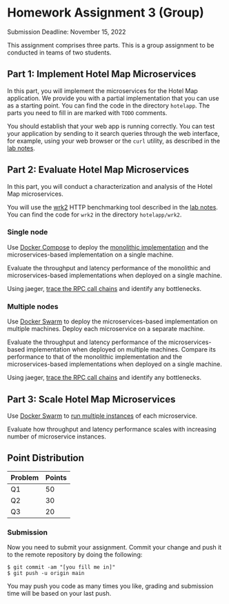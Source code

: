 # Homework Assignment 3 (Group)

Submission Deadline: November 15, 2022

This assignment comprises three parts. This is a group assignment to be conducted in teams of two students.

## Part 1: Implement Hotel Map Microservices

In this part, you will implement the microservices for the Hotel Map application. We provide you with a partial implementation that you can use as a starting point. You can find the code in the directory `hotelapp`. The parts you need to fill in are marked with `TODO` comments. 

You should establish that your web app is running correctly. You can test your application by sending to it search queries through the web interface, for example, using your web browser or the `curl` utility, as described in the [lab notes](https://github.com/ucy-coast/cs499-fa22/blob/main/labs/05-hotelapp/README.md#testing).

## Part 2: Evaluate Hotel Map Microservices

In this part, you will conduct a characterization and analysis of the Hotel Map microservices. 

You will use the [wrk2](https://github.com/giltene/wrk2) HTTP benchmarking tool described in the [lab notes](https://github.com/ucy-coast/cs499-fa22/blob/main/labs/05-hotelapp/README.md#benchmarking). You can find the code for `wrk2` in the directory `hotelapp/wrk2`.

### Single node

Use [Docker Compose](https://docs.docker.com/compose/) to deploy the [monolithic implementation](https://github.com/ucy-coast/cs499-fa22/tree/main/labs/06-docker#deploying-web-applications-with-docker) and the microservices-based implementation on a single machine.

Evaluate the throughput and latency performance of the monolithic and microservices-based implementations when deployed on a single machine.

Using jaeger, [trace the RPC call chains](https://github.com/ucy-coast/cs499-fa22/tree/main/labs/07-compose#tracing-requests) and identify any bottlenecks. 

### Multiple nodes

Use [Docker Swarm](https://docs.docker.com/engine/swarm/swarm-tutorial/) to deploy the microservices-based implementation on multiple machines. Deploy each microservice on a separate machine.

Evaluate the throughput and latency performance of the microservices-based implementation when deployed on multiple machines. Compare its performance to that of the monolithic implementation and the microservices-based implementations when deployed on a single machine.

Using jaeger, [trace the RPC call chains](https://github.com/ucy-coast/cs499-fa22/tree/main/labs/07-compose#tracing-requests) and identify any bottlenecks. 

## Part 3: Scale Hotel Map Microservices

Use [Docker Swarm](https://docs.docker.com/engine/swarm/swarm-tutorial/) to [run multiple instances](https://docs.docker.com/engine/swarm/swarm-tutorial/scale-service/) of each microservice. 

Evaluate how throughput and latency performance scales with increasing number of microservice instances.

## Point Distribution

| Problem    | Points |
|------------|--------|
| Q1         | 50     |
| Q2         | 30     |
| Q3         | 20     |

### Submission

Now you need to submit your assignment. Commit your change and push it to the remote repository by doing the following:

```
$ git commit -am "[you fill me in]"
$ git push -u origin main
```

You may push you code as many times you like, grading and submission time will be based on your last push.

